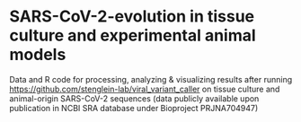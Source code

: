 # SARS-CoV-2-evolution in tissue culture and experimental animal models

Data and R code for processing, analyzing & visualizing results after running https://github.com/stenglein-lab/viral_variant_caller
on tissue culture and animal-origin SARS-CoV-2 sequences (data publicly available upon publication in NCBI SRA database under Bioproject PRJNA704947)

